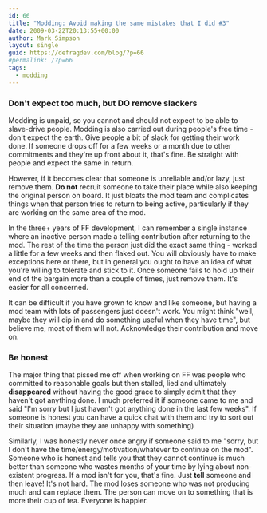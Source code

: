 ```yaml
---
id: 66
title: "Modding: Avoid making the same mistakes that I did #3"
date: 2009-03-22T20:13:55+00:00
author: Mark Simpson
layout: single
guid: https://defragdev.com/blog/?p=66
#permalink: /?p=66
tags:
  - modding
---
```

### Don't expect too much, but DO remove slackers

Modding is unpaid, so you cannot and should not expect to be able to slave-drive people. Modding is also carried out during people's free time - don't expect the earth. Give people a bit of slack for getting their work done. If someone drops off for a few weeks or a month due to other commitments and they're up front about it, that's fine. Be straight with people and expect the same in return.

However, if it becomes clear that someone is unreliable and/or lazy, just remove them. <span style="font-weight: bold;">Do not</span> recruit someone to take their place while also keeping the original person on board. It just bloats the mod team and complicates things when that person tries to return to being active, particularly if they are working on the same area of the mod.

In the three+ years of FF development, I can remember a single instance where an inactive person made a telling contribution after returning to the mod. The rest of the time the person just did the exact same thing - worked a little for a few weeks and then flaked out. You will obviously have to make exceptions here or there, but in general you ought to have an idea of what you're willing to tolerate and stick to it. Once someone fails to hold up their end of the bargain more than a couple of times, just remove them. It's easier for all concerned.

It can be difficult if you have grown to know and like someone, but having a mod team with lots of passengers just doesn't work. You might think "well, maybe they will dip in and do something useful when they have time", but believe me, most of them will not. Acknowledge their contribution and move on.

### Be honest

The major thing that pissed me off when working on FF was people who committed to reasonable goals but then stalled, lied and ultimately <span style="font-weight: bold;">disappeared</span> without having the good grace to simply admit that they haven't got anything done. I much preferred it if someone came to me and said "I'm sorry but I just haven't got anything done in the last few weeks". If someone is honest you can have a quick chat with them and try to sort out their situation (maybe they are unhappy with something)

Similarly, I was honestly never once angry if someone said to me "sorry, but I don't have the time/energy/motivation/whatever to continue on the mod". Someone who is honest and tells you that they cannot continue is much better than someone who wastes months of your time by lying about non-existent progress. If a mod isn't for you, that's fine. Just <span style="font-weight: bold;">tell</span> someone and then leave!  It's not hard. The mod loses someone who was not producing much and can replace them. The person can move on to something that is more their cup of tea. Everyone is happier.
